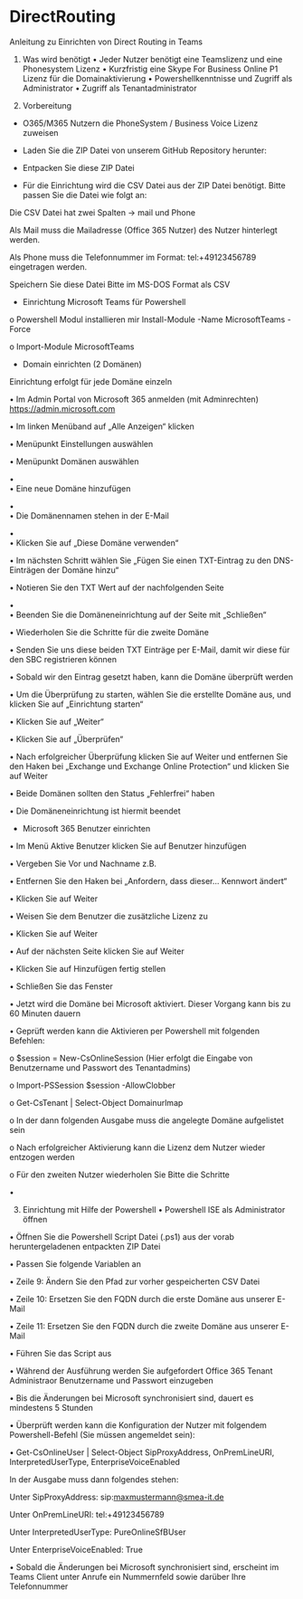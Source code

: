 # DirectRouting
Anleitung zu Einrichten von Direct Routing in Teams
1.	Was wird benötigt
•	Jeder Nutzer benötigt eine Teamslizenz und eine Phonesystem Lizenz
•	Kurzfristig eine Skype For Business Online P1 Lizenz für die Domainaktivierung
•	Powershellkenntnisse und Zugriff als Administrator
•	Zugriff als Tenantadministrator

2.	Vorbereitung

-	O365/M365 Nutzern die PhoneSystem / Business Voice Lizenz zuweisen

-	Laden Sie die ZIP Datei von unserem GitHub Repository herunter:  

-	Entpacken Sie diese ZIP Datei

-	Für die Einrichtung wird die CSV Datei aus der ZIP Datei benötigt. Bitte passen Sie die Datei wie folgt an:

Die CSV Datei hat zwei Spalten -> mail und Phone

Als Mail muss die Mailadresse (Office 365 Nutzer) des Nutzer hinterlegt werden.

Als Phone muss die Telefonnummer im Format: tel:+49123456789 eingetragen werden.

  
Speichern Sie diese Datei Bitte im MS-DOS Format als CSV

 
-	Einrichtung Microsoft Teams für Powershell

o	Powershell Modul installieren mir Install-Module -Name MicrosoftTeams -Force

o	Import-Module MicrosoftTeams 


-	Domain einrichten (2 Domänen)

Einrichtung erfolgt für jede Domäne einzeln

•	Im Admin Portal von Microsoft 365 anmelden (mit Adminrechten) https://admin.microsoft.com

•	Im linken Menüband auf „Alle Anzeigen“ klicken

•	Menüpunkt Einstellungen auswählen

•	Menüpunkt Domänen auswählen 

•	 
•	Eine neue Domäne hinzufügen

•	 
•	Die Domänennamen stehen in der E-Mail

•	 
•	Klicken Sie auf „Diese Domäne verwenden“

•	Im nächsten Schritt wählen Sie „Fügen Sie einen TXT-Eintrag zu den DNS-Einträgen der Domäne hinzu“

•	Notieren Sie den TXT Wert auf der nachfolgenden Seite

•	 
•	Beenden Sie die Domäneneinrichtung auf der Seite mit „Schließen“

•	Wiederholen Sie die Schritte für die zweite Domäne

•	Senden Sie uns diese beiden TXT Einträge per E-Mail, damit wir diese für den SBC registrieren können

•	Sobald wir den Eintrag gesetzt haben, kann die Domäne überprüft werden

•	Um die Überprüfung zu starten, wählen Sie die erstellte Domäne aus, und klicken Sie auf „Einrichtung starten“ 

•	Klicken Sie auf „Weiter“

•	Klicken Sie auf „Überprüfen“

•	Nach erfolgreicher Überprüfung klicken Sie auf Weiter und entfernen Sie den Haken bei „Exchange und Exchange Online Protection“ und klicken Sie auf Weiter

•	Beide Domänen sollten den Status „Fehlerfrei“ haben

•	Die Domäneneinrichtung ist hiermit beendet


-	Microsoft 365 Benutzer einrichten

•	Im Menü Aktive Benutzer klicken Sie auf Benutzer hinzufügen

•	Vergeben Sie Vor und Nachname z.B.  

•	Entfernen Sie den Haken bei „Anfordern, dass dieser… Kennwort ändert“

•	Klicken Sie auf Weiter

•	Weisen Sie dem Benutzer die zusätzliche Lizenz zu  

•	Klicken Sie auf Weiter

•	Auf der nächsten Seite klicken Sie auf Weiter

•	Klicken Sie auf Hinzufügen fertig stellen

•	Schließen Sie das Fenster

•	Jetzt wird die Domäne bei Microsoft aktiviert. Dieser Vorgang kann bis zu 60 Minuten dauern

•	Geprüft werden kann die Aktivieren per Powershell mit folgenden Befehlen:

o	$session = New-CsOnlineSession (Hier erfolgt die Eingabe von Benutzername und Passwort des Tenantadmins)

o	Import-PSSession $session -AllowClobber

o	Get-CsTenant | Select-Object Domainurlmap 

o	In der dann folgenden Ausgabe muss die angelegte Domäne aufgelistet sein  

o	Nach erfolgreicher Aktivierung kann die Lizenz dem Nutzer wieder entzogen werden

o	Für den zweiten Nutzer wiederholen Sie Bitte die Schritte

•	

3.	Einrichtung mit Hilfe der Powershell
•	Powershell ISE als Administrator öffnen

•	Öffnen Sie die Powershell Script Datei (.ps1) aus der vorab heruntergeladenen entpackten ZIP Datei 

•	Passen Sie folgende Variablen an

•	Zeile 9: Ändern Sie den Pfad zur vorher gespeicherten CSV Datei

•	Zeile 10: Ersetzen Sie den FQDN durch die erste Domäne aus unserer E-Mail

•	Zeile 11: Ersetzen Sie den FQDN durch die zweite Domäne aus unserer E-Mail

•	Führen Sie das Script aus

•	Während der Ausführung werden Sie aufgefordert Office 365 Tenant Administraor Benutzername und Passwort einzugeben 

•	Bis die Änderungen bei Microsoft synchronisiert sind, dauert es mindestens 5 Stunden

•	Überprüft werden kann die Konfiguration der Nutzer mit folgendem Powershell-Befehl (Sie müssen angemeldet sein):

•	Get-CsOnlineUser | Select-Object SipProxyAddress, OnPremLineURI, InterpretedUserType, EnterpriseVoiceEnabled

In der Ausgabe muss dann folgendes stehen:

Unter SipProxyAddress: sip:maxmustermann@smea-it.de

Unter OnPremLineURI: tel:+49123456789

Unter InterpretedUserType: PureOnlineSfBUser

Unter EnterpriseVoiceEnabled: True

•	Sobald die Änderungen bei Microsoft synchronisiert sind, erscheint im Teams Client unter Anrufe ein Nummernfeld sowie darüber Ihre Telefonnummer










